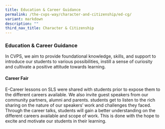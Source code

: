 ```yaml
---
title: Education & Career Guidance
permalink: /the-cvps-way/character-and-citizenship/ed-cg/
variant: markdown
description: ""
third_nav_title: Character & Citizenship
---
```

### **Education & Career Guidance**
In CVPS, we aim to provide foundational knowledge, skills, and support to introduce our students to various possibilities, instill a sense of curiosity and cultivate a positive attitude towards learning. 

#### **Career Fair**
E-Career lessons on SLS were shared with students prior to expose them to the different careers available. We also invite guest speakers from our community partners, alumni and parents. students get to listen to the rich sharing on the nature of our speakers’ work and challenges they faced. Through the career talks, students will gain a better understanding on the different careers available and scope of work. This is done with the hope to excite and motivate our students in their learning.

